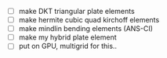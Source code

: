 - [ ] make DKT triangular plate elements
- [ ] make hermite cubic quad kirchoff elements
- [ ] make mindlin bending elements (ANS-CI)
- [ ] make my hybrid plate element
- [ ] put on GPU, multigrid for this..